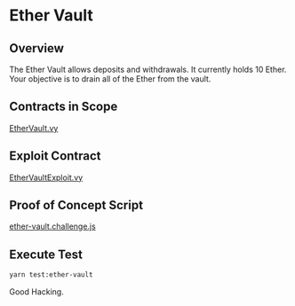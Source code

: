 # Ether Vault

## Overview

The Ether Vault allows deposits and withdrawals. It currently holds 10 Ether.
Your objective is to drain all of the Ether from the vault.

## Contracts in Scope

[EtherVault.vy](../contracts/ether-vault/EtherVault.vy)

## Exploit Contract

[EtherVaultExploit.vy](../contracts/exploits/EtherVaultExploit.vy)

## Proof of Concept Script

[ether-vault.challenge.js](../test/ether-vault.challenge.js)

## Execute Test

```bash
yarn test:ether-vault
```

Good Hacking.
